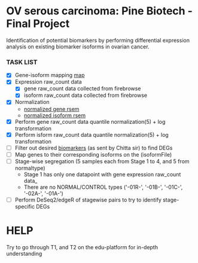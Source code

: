 # OV serous carcinoma: Pine Biotech - Final Project
Identification of potential biomarkers by performing differential expression analysis on existing biomarker isoforms in ovarian cancer.

### TASK LIST
- [x] Gene-isoform mapping [map](https://github.com/namhsuya/pb-ov-biomarker-identification/blob/master/gene_isoform_mapping/gene_isoform_mapped.txt)
- [x] Expression raw_count data
  - [x] gene raw_count data collected from firebrowse
  - [x] isoform raw_count data collected from firebrowse
- [x] Normalization
  - [normalized gene rsem](https://github.com/namhsuya/pb-ov-biomarker-identification/blob/master/normalized/ov_stagewise_all_geneRSEM_QN5_LT_REQUIRED_stagewise_allgeneRSEM_extracted_Threshold_5_normalized.txt)
  - [normalized isoform rsem](https://github.com/namhsuya/pb-ov-biomarker-identification/blob/master/normalized/ov_stagewise_all_isoformRSEM_QN5_LT_REQUIRED_stagewise_allisoformRSEM_extracted_Threshold_5_normalized.txt)
 - [x] Perform gene raw_count data quantile normalization(5) + log transformation
 - [x] Perform isform raw_count data quantile normalization(5) + log transformation
- [ ] Filter out desired [biomarkers](https://github.com/namhsuya/pb-ov-biomarker-identification/blob/master/existing_OV_biomarker.txt) (as sent by Chitta sir) to find DEGs
- [ ] Map genes to their corresponding isoforms on the (isoformFile)
- [ ] Stage-wise segregation (5 samples each from Stage 1 to 4, and 5 from normaltype)
  - Stage 1 has only one datapoint with gene expression raw_count data_
  - There are no NORMAL/CONTROL types ('-01R-', '-01B-', '-01C-', '-02A-', '-01A-')
- [ ] Perform DeSeq2/edgeR of stagewise pairs to try to identify stage-specific DEGs
	
# HELP
Try to go through T1, and T2 on the edu-platform for in-depth understanding
